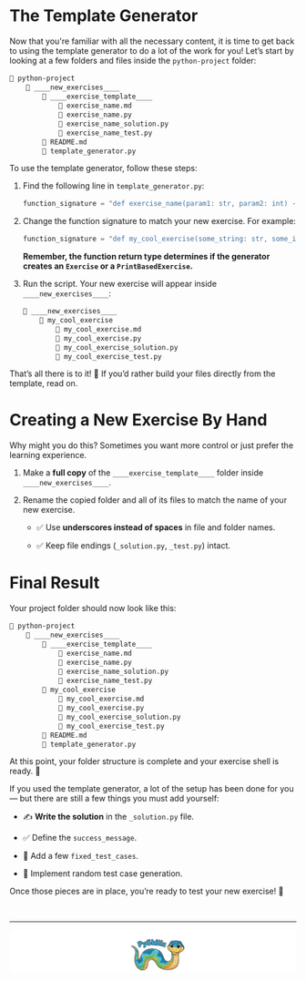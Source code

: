 # The Template Generator

Now that you're familiar with all the necessary content, it is time to get back to using the template generator to do a lot of the work for you! Let’s start by looking at a few folders and files inside the `python-project` folder:

```text
📂 python-project
    📂 ____new_exercises____
        📂 ____exercise_template____
            📄 exercise_name.md
            📄 exercise_name.py
            📄 exercise_name_solution.py
            📄 exercise_name_test.py
        📄 README.md
        📄 template_generator.py
````

To use the template generator, follow these steps:

1. Find the following line in `template_generator.py`:

   ```python
   function_signature = "def exercise_name(param1: str, param2: int) -> None:"
   ```

2. Change the function signature to match your new exercise. For example:

   ```python
   function_signature = "def my_cool_exercise(some_string: str, some_integer: int) -> None:"
   ```

   **Remember, the function return type determines if the generator creates an `Exercise` or a `PrintBasedExercise`.**

3. Run the script. Your new exercise will appear inside `____new_exercises____`:

   ```text
   📂 ____new_exercises____
       📂 my_cool_exercise
           📄 my_cool_exercise.md
           📄 my_cool_exercise.py
           📄 my_cool_exercise_solution.py
           📄 my_cool_exercise_test.py
   ```

That’s all there is to it! 🎉 If you’d rather build your files directly from the template, read on.

# Creating a New Exercise By Hand

Why might you do this? Sometimes you want more control or just prefer the learning experience.

1. Make a **full copy** of the `____exercise_template____` folder inside `____new_exercises____`.

2. Rename the copied folder and all of its files to match the name of your new exercise.

   * ✅ Use **underscores instead of spaces** in file and folder names.

   * ✅ Keep file endings (`_solution.py`, `_test.py`) intact.

# Final Result

Your project folder should now look like this:

```text
📂 python-project
    📂 ____new_exercises____
        📂 ____exercise_template____
            📄 exercise_name.md
            📄 exercise_name.py
            📄 exercise_name_solution.py
            📄 exercise_name_test.py
        📂 my_cool_exercise
            📄 my_cool_exercise.md
            📄 my_cool_exercise.py
            📄 my_cool_exercise_solution.py
            📄 my_cool_exercise_test.py
        📄 README.md
        📄 template_generator.py
```

At this point, your folder structure is complete and your exercise shell is ready. 🎯

If you used the template generator, a lot of the setup has been done for you — but there are still a few things you must add yourself:

* ✍️ **Write the solution** in the `_solution.py` file.

* ✅ Define the `success_message`.

* 🧪 Add a few `fixed_test_cases`.

* 🎲 Implement random test case generation.

Once those pieces are in place, you’re ready to test your new exercise! 🚀

<BR>

************

[![PySkillz](../../graphics/PySkillzFooter.png)](skillz-catalog)
